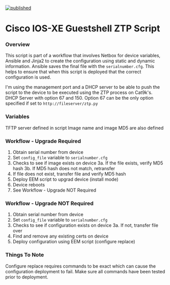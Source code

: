 [![published](https://static.production.devnetcloud.com/codeexchange/assets/images/devnet-published.svg)](https://developer.cisco.com/codeexchange/github/repo/FragmentedPacket/cisco-ztp)
# Cisco IOS-XE Guestshell ZTP Script

### Overview
This script is part of a workflow that involves Netbox for device variables, Ansible and Jinja2 to create the configuration using static and dynamic information.
Ansible saves the final file with the `serialnumber.cfg`. This helps to ensure that when this script is deployed that the correct configuration is used.

I'm using the management port and a DHCP server to be able to push the script to the device to be executed using the ZTP process on Cat9k's.
DHCP Server with option 67 and 150. Option 67 can be the only option specified if set to `http://fileserver/ztp.py`

### Variables
TFTP server defined in script
Image name and image MD5 are also defined

### Workflow - Upgrade Required
1. Obtain serial number from device
2. Set `config_file` variable to `serialnumber.cfg`
3. Checks to see if image exists on device
3a. If the file exists, verify MD5 hash
3b. If MD5 hash does not match, retransfer
4. If file does not exist, transfer file and verify MD5 hash
5. Deploy EEM script to upgrad device (install mode)
6. Device reboots
7. See Workflow - Upgrade NOT Required

### Workflow - Upgrade NOT Required
1. Obtain serial number from device
2. Set `config_file` variable to `serialnumber.cfg`
3. Checks to see if configuration exists on device
3a. If not, transfer file over
4. Find and remove any existing certs on device
5. Deploy configuration using EEM script (configure replace)

### Things To Note
Configure replace requires commands to be exact which can cause the configuration deployment to fail. Make sure all commands have been tested prior to deployment.

